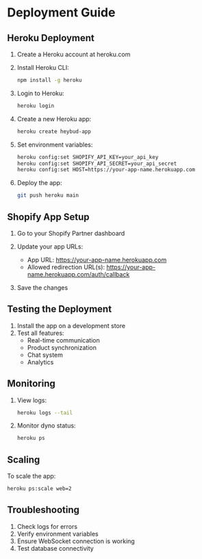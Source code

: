 # Deployment Guide

## Heroku Deployment

1. Create a Heroku account at heroku.com
2. Install Heroku CLI:
   ```bash
   npm install -g heroku
   ```

3. Login to Heroku:
   ```bash
   heroku login
   ```

4. Create a new Heroku app:
   ```bash
   heroku create heybud-app
   ```

5. Set environment variables:
   ```bash
   heroku config:set SHOPIFY_API_KEY=your_api_key
   heroku config:set SHOPIFY_API_SECRET=your_api_secret
   heroku config:set HOST=https://your-app-name.herokuapp.com
   ```

6. Deploy the app:
   ```bash
   git push heroku main
   ```

## Shopify App Setup

1. Go to your Shopify Partner dashboard
2. Update your app URLs:
   - App URL: https://your-app-name.herokuapp.com
   - Allowed redirection URL(s): https://your-app-name.herokuapp.com/auth/callback

3. Save the changes

## Testing the Deployment

1. Install the app on a development store
2. Test all features:
   - Real-time communication
   - Product synchronization
   - Chat system
   - Analytics

## Monitoring

1. View logs:
   ```bash
   heroku logs --tail
   ```

2. Monitor dyno status:
   ```bash
   heroku ps
   ```

## Scaling

To scale the app:
```bash
heroku ps:scale web=2
```

## Troubleshooting

1. Check logs for errors
2. Verify environment variables
3. Ensure WebSocket connection is working
4. Test database connectivity